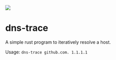 ![](https://github.com/stephanh/dns-trace/workflows/Continuous%20integration/badge.svg)

# dns-trace

A simple rust program to iteratively resolve a host.

Usage: `dns-trace github.com. 1.1.1.1`
